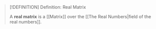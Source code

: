 >[!DEFINITION] Definition: Real Matrix
>
>A **real matrix** is a [[Matrix]] over the [[The Real Numbers|field of the real numbers]].
>